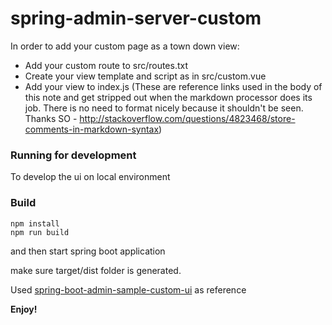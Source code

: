 spring-admin-server-custom
================================

In order to add your custom page as a town down view:
- Add your custom route to src/routes.txt
- Create your view template and script as in src/custom.vue
- Add your view to index.js
(These are reference links used in the body of this note and get stripped out when the markdown processor does its job. There is no need to format nicely because it shouldn't be seen. Thanks SO - http://stackoverflow.com/questions/4823468/store-comments-in-markdown-syntax)

### Running for development
To develop the ui on local environment

### Build
```shell
npm install
npm run build
```

and then start spring boot application

make sure target/dist folder is generated.

Used [spring-boot-admin-sample-custom-ui] as reference

**Enjoy!**


[//]: #

[spring-boot-admin-sample-custom-ui]: <https://github.com/codecentric/spring-boot-admin/tree/master/spring-boot-admin-samples/spring-boot-admin-sample-custom-ui>